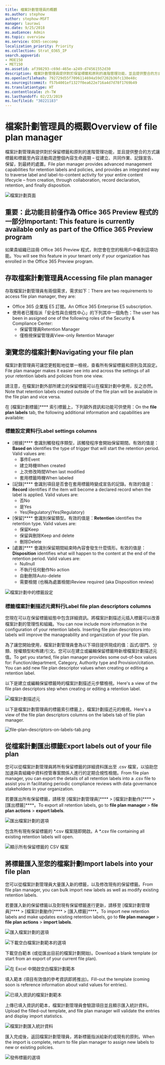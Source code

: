 ```yaml
---
title: 檔案計劃管理員的概觀
ms.author: stephow
author: stephow-MSFT
manager: laurawi
ms.date: 9/25/2018
ms.audience: Admin
ms.topic: overview
ms.service: O365-seccomp
localization_priority: Priority
ms.collection: Strat_O365_IP
search.appverid:
- MOE150
- MET150
ms.assetid: af398293-c69d-465e-a249-d74561552d30
description: 檔案計劃管理員提供對於保留標籤和原則的進階管理功能，並且提供整合的方式讓標籤和標籤至內容活動周遊整個內容生命週期 – 從建立、共同作業、記錄宣告、保留，到最終的處置。
ms.openlocfilehash: 792729d55f7096114694a59d7202b36fc130e48c
ms.sourcegitcommit: f57b4001ef1327f0ea622e716a4d7d78f1769b49
ms.translationtype: HT
ms.contentlocale: zh-TW
ms.lasthandoff: 02/23/2019
ms.locfileid: "30221183"
---
```

# <a name="overview-of-file-plan-manager"></a><span data-ttu-id="f630d-103">檔案計劃管理員的概觀</span><span class="sxs-lookup"><span data-stu-id="f630d-103">Overview of file plan manager</span></span>

<span data-ttu-id="f630d-104">檔案計劃管理員提供對於保留標籤和原則的進階管理功能，並且提供整合的方式讓標籤和標籤至內容活動周遊整個內容生命週期 – 從建立、共同作業、記錄宣告、保留，到最終的處置。</span><span class="sxs-lookup"><span data-stu-id="f630d-104">File plan manager provides advanced management capabilities for retention labels and policies, and provides an integrated way to traverse label and label-to-content activity for your entire content lifecycle – from creation, through collaboration, record declaration, retention, and finally disposition.</span></span>

![檔案計劃頁面](media/file-plan-page.png)

## <a name="important-this-feature-is-currently-available-only-as-part-of-the-office-365-preview-program"></a><span data-ttu-id="f630d-106">重要：此功能目前僅作為 Office 365 Preview 程式的一部分</span><span class="sxs-lookup"><span data-stu-id="f630d-106">Important: This feature is currently available only as part of the Office 365 Preview program</span></span>

<span data-ttu-id="f630d-107">如果貴組織已註冊 Office 365 Preview 程式，則您會在您的租用戶中看到這項功能。</span><span class="sxs-lookup"><span data-stu-id="f630d-107">You will see this feature in your tenant only if your organization has enrolled in the Office 365 Preview program.</span></span>

## <a name="accessing-file-plan-manager"></a><span data-ttu-id="f630d-108">存取檔案計劃管理員</span><span class="sxs-lookup"><span data-stu-id="f630d-108">Accessing file plan manager</span></span>

<span data-ttu-id="f630d-109">存取檔案計劃管理員有兩個需求，需求如下：</span><span class="sxs-lookup"><span data-stu-id="f630d-109">There are two requirements to access file plan manager, they are:</span></span>
- <span data-ttu-id="f630d-110">Office 365 企業版 E5 訂閱。</span><span class="sxs-lookup"><span data-stu-id="f630d-110">An Office 365 Enterprise E5 subscription.</span></span>
- <span data-ttu-id="f630d-111">使用者已獲指派「安全性與合規性中心」的下列其中一個角色：</span><span class="sxs-lookup"><span data-stu-id="f630d-111">The user has been in assigned one of the following roles of the Security &amp; Compliance Center:</span></span> 
    - <span data-ttu-id="f630d-112">保留管理員</span><span class="sxs-lookup"><span data-stu-id="f630d-112">Retention Manager</span></span>
    - <span data-ttu-id="f630d-113">僅檢視保留管理員</span><span class="sxs-lookup"><span data-stu-id="f630d-113">View-only Retention Manager</span></span>

## <a name="navigating-your-file-plan"></a><span data-ttu-id="f630d-114">瀏覽您的檔案計劃</span><span class="sxs-lookup"><span data-stu-id="f630d-114">Navigating your file plan</span></span>

<span data-ttu-id="f630d-115">檔案計劃管理員可讓您更輕鬆地從單一檢視，查看所有保留標籤和原則及其設定。</span><span class="sxs-lookup"><span data-stu-id="f630d-115">File plan manager makes it easier see into and across the settings of all your retention labels and policies from one view.</span></span>

<span data-ttu-id="f630d-116">請注意，在檔案計劃外部所建立的保留標籤可以在檔案計劃中使用，反之亦然。</span><span class="sxs-lookup"><span data-stu-id="f630d-116">Note that retention labels created outside of the file plan will be available in the file plan and vice versa.</span></span>

<span data-ttu-id="f630d-117">在 [檔案計劃標籤]\*\*\*\* 索引標籤上，下列額外資訊和功能可供使用：</span><span class="sxs-lookup"><span data-stu-id="f630d-117">On the **file plan labels** tab, the following additional information and capabilities are available:</span></span>

### <a name="label-settings-columns"></a><span data-ttu-id="f630d-118">標籤設定資料行</span><span class="sxs-lookup"><span data-stu-id="f630d-118">Label settings columns</span></span>
 
- <span data-ttu-id="f630d-p101">[根據]\*\*\*\* 會識別觸發程序類型，該觸發程序會開始保留期間。有效的值是：</span><span class="sxs-lookup"><span data-stu-id="f630d-p101">**Based on** identifies the type of trigger that will start the retention period. Valid values are:</span></span> 
    - <span data-ttu-id="f630d-121">事件</span><span class="sxs-lookup"><span data-stu-id="f630d-121">Event</span></span>
    - <span data-ttu-id="f630d-122">建立時機</span><span class="sxs-lookup"><span data-stu-id="f630d-122">When created</span></span>
    - <span data-ttu-id="f630d-123">上次修改時間</span><span class="sxs-lookup"><span data-stu-id="f630d-123">When last modified</span></span>
    - <span data-ttu-id="f630d-124">套用標籤時機</span><span class="sxs-lookup"><span data-stu-id="f630d-124">When labeled</span></span>
- <span data-ttu-id="f630d-p102">[記錄]\*\*\*\* 會識別項目是否會在套用標籤時變成宣告的記錄。有效的值是：</span><span class="sxs-lookup"><span data-stu-id="f630d-p102">**Record** identifies if the item will become a declared record when the label is applied. Valid values are:</span></span>
    - <span data-ttu-id="f630d-127">否</span><span class="sxs-lookup"><span data-stu-id="f630d-127">No</span></span>
    - <span data-ttu-id="f630d-128">是</span><span class="sxs-lookup"><span data-stu-id="f630d-128">Yes</span></span>
    - <span data-ttu-id="f630d-129">Yes(Regulatory)</span><span class="sxs-lookup"><span data-stu-id="f630d-129">Yes(Regulatory)</span></span>
- <span data-ttu-id="f630d-p103">[保留]\*\*\*\* 會識別保留類型。有效的值是：</span><span class="sxs-lookup"><span data-stu-id="f630d-p103">**Retention** identifies the retention type. Valid values are:</span></span>
    - <span data-ttu-id="f630d-132">保留</span><span class="sxs-lookup"><span data-stu-id="f630d-132">Keep</span></span>
    - <span data-ttu-id="f630d-133">保留與刪除</span><span class="sxs-lookup"><span data-stu-id="f630d-133">Keep and delete</span></span>
    - <span data-ttu-id="f630d-134">刪除</span><span class="sxs-lookup"><span data-stu-id="f630d-134">Delete</span></span>
- <span data-ttu-id="f630d-p104">[處置]\*\*\*\* 會識別保留期間結束時內容會發生什麼情形。有效的值是：</span><span class="sxs-lookup"><span data-stu-id="f630d-p104">**Disposition** identifies what will happen to the content at the end of the retention period. Valid values are:</span></span> 
    - <span data-ttu-id="f630d-137">Null</span><span class="sxs-lookup"><span data-stu-id="f630d-137">null</span></span>
    - <span data-ttu-id="f630d-138">不執行任何動作</span><span class="sxs-lookup"><span data-stu-id="f630d-138">No action</span></span>
    - <span data-ttu-id="f630d-139">自動刪除</span><span class="sxs-lookup"><span data-stu-id="f630d-139">Auto-delete</span></span>
    - <span data-ttu-id="f630d-140">需要檢閱 (也稱為處置檢閱)</span><span class="sxs-lookup"><span data-stu-id="f630d-140">Review required (aka Disposition review)</span></span>

![檔案計劃中的標籤設定](media/file-plan-label-columns.png)

### <a name="label-file-plan-descriptors-columns"></a><span data-ttu-id="f630d-142">標籤檔案計劃描述元資料行</span><span class="sxs-lookup"><span data-stu-id="f630d-142">Label file plan descriptors columns</span></span>

<span data-ttu-id="f630d-p105">您現在可以在保留標籤組態中包含詳細資訊。將檔案計劃描述元插入標籤可以改善檔案計劃的管理性和組織。</span><span class="sxs-lookup"><span data-stu-id="f630d-p105">You can now include more information in the configuration of your retention labels. Inserting file plan descriptors into labels will improve the manageability and organization of your file plan.</span></span>

<span data-ttu-id="f630d-p106">為了讓您開始使用，檔案計劃管理員會為以下項目提供現成的值：函式/部門、分類、授權類型和佈建/引文。您可以在建立或編輯保留標籤時新增檔案計劃描述元值。</span><span class="sxs-lookup"><span data-stu-id="f630d-p106">To get you started, file plan manager provides some out-of-box values for: Function/department, Category, Authority type and Provision/citation. You can add new file plan descriptor values when creating or editing a retention label.</span></span>

<span data-ttu-id="f630d-147">以下是建立或編輯保留標籤時的檔案計劃描述元步驟檢視。</span><span class="sxs-lookup"><span data-stu-id="f630d-147">Here's a view of the file plan descriptors step when creating or editing a retention label.</span></span>

![檔案計劃描述元](media/file-plan-descriptors.png)

<span data-ttu-id="f630d-149">以下是檔案計劃管理員的標籤索引標籤上，檔案計劃描述元的檢視。</span><span class="sxs-lookup"><span data-stu-id="f630d-149">Here's a view of the file plan descriptors columns on the labels tab of file plan manager.</span></span>

![file-plan-descriptors-on-labels-tab.png](media/file-plan-descriptors-on-labels-tab.png)

## <a name="export-labels-out-of-your-file-plan"></a><span data-ttu-id="f630d-151">從檔案計劃匯出標籤</span><span class="sxs-lookup"><span data-stu-id="f630d-151">Export labels out of your file plan</span></span>

<span data-ttu-id="f630d-152">您可以從檔案計劃管理員將所有保留標籤的詳細資料匯出至 .csv 檔案，以協助您加速與貴組織中資料控管專案關係人進行的定期合規性檢閱。</span><span class="sxs-lookup"><span data-stu-id="f630d-152">From file plan manager, you can export the details of all retention labels into a .csv file to assist you in facilitating periodic compliance reviews with data governance stakeholders in your organization.</span></span>

<span data-ttu-id="f630d-153">若要匯出所有保留標籤，請移至 [檔案計劃管理員]\*\*\*\* \> [檔案計劃動作]\*\*\*\* \> [匯出標籤]\*\*\*\*。</span><span class="sxs-lookup"><span data-stu-id="f630d-153">To export all retention labels, go to **file plan manager** \> **file plan actions** \> **export labels**.</span></span>

![匯出檔案計劃的選項](media/file-plan-export-labels-option.png)

<span data-ttu-id="f630d-155">包含所有現有保留標籤的 \*.csv 檔案隨即開啟。</span><span class="sxs-lookup"><span data-stu-id="f630d-155">A \*.csv file containing all existing retention labels will open.</span></span>

![顯示所有保留標籤的 CSV 檔案](media/file-plan-csv-file.png)

## <a name="import-labels-into-your-file-plan"></a><span data-ttu-id="f630d-157">將標籤匯入至您的檔案計劃</span><span class="sxs-lookup"><span data-stu-id="f630d-157">Import labels into your file plan</span></span>

<span data-ttu-id="f630d-158">您可以從檔案計劃管理員大量匯入新的標籤，以及修改現有的保留標籤。</span><span class="sxs-lookup"><span data-stu-id="f630d-158">From file plan manager, you can bulk import new labels as well as modify existing retention labels.</span></span>

<span data-ttu-id="f630d-159">若要匯入新的保留標籤以及對現有保留標籤進行更新，請移至 [檔案計劃管理員]\*\*\*\* \> [檔案計劃動作]\*\*\*\* \> [匯入標籤]\*\*\*\*。</span><span class="sxs-lookup"><span data-stu-id="f630d-159">To import new retention labels and make updates existing retention labels, go to **file plan manager** \> **file plan actions** \> **import labels**.</span></span>

![匯入檔案計劃的選項](media/file-plan-import-labels-option.png)

![下載空白檔案計劃範本的選項](media/file-plan-blank-template-option.png)

<span data-ttu-id="f630d-162">下載空白範本 (或從匯出目前的檔案計劃開始)。</span><span class="sxs-lookup"><span data-stu-id="f630d-162">Download a blank template (or start from an export of your current file plan).</span></span>

![在 Excel 中開啟空白檔案計劃範本](media/file-plan-blank-template.png)

<span data-ttu-id="f630d-164">填入範本 (項目有效值的參考資訊即將推出)。</span><span class="sxs-lookup"><span data-stu-id="f630d-164">Fill-out the template (coming soon is reference information about valid values for entries).</span></span>

![已填入資訊的檔案計劃範本](media/file-plan-filled-out-template.png)

<span data-ttu-id="f630d-166">上傳已填入資訊的範本，檔案計劃管理員會驗證項目並且顯示匯入統計資料。</span><span class="sxs-lookup"><span data-stu-id="f630d-166">Upload the filled-out template, and file plan manager will validate the entries and display import statistics.</span></span>

![檔案計劃匯入統計資料](media/file-plan-import-statistics.png)

<span data-ttu-id="f630d-168">匯入完成後，返回檔案計劃管理員，將新標籤指派給新的或現有的原則。</span><span class="sxs-lookup"><span data-stu-id="f630d-168">When the import is complete, return to file plan manager to assign new labels to new or existing policies.</span></span>

![發佈標籤的選項](media/file-plan-publish-labels-option.png)


